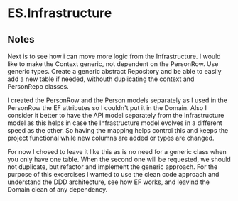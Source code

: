 # ES.Infrastructure

## Notes
Next is to see how i can move more logic from the Infrastructure. 
I would like to make the Context generic, not dependent on the PersonRow. Use generic types.
Create a generic abstract Repository and be able to easily add a new table if needed, withouth duplicating the context and PersonRepo classes.

I created the PersonRow and the Person models separately as I used in the PersonRow the EF attributes so I couldn't put it in the Domain. Also I consider it better to have the API model separately from the Infrastructure model as this helps in case the Infrastructure model evolves in a different speed as the other. So having the mapping helps control this and
keeps the project functional while new columns are added or types are changed.

For now I chosed to leave it like this as is no need for a generic class when you only have one table. 
When the second one will be requested, we should not duplicate, but refactor and implement the generic approach.
For the purpose of this excercises I wanted to use the clean code approach and understand the DDD architecture, see how EF works, and leavind the Domain clean of any dependency.  